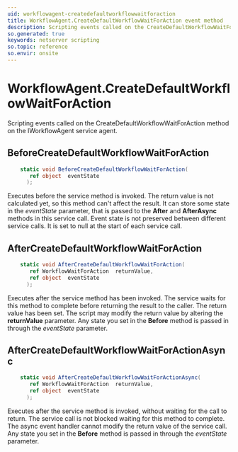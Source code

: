 ```yaml
---
uid: workflowagent-createdefaultworkflowwaitforaction
title: WorkflowAgent.CreateDefaultWorkflowWaitForAction event method
description: Scripting events called on the CreateDefaultWorkflowWaitForAction method on the WorkflowAgent service agent.
so.generated: true
keywords: netserver scripting
so.topic: reference
so.envir: onsite
---
```

# WorkflowAgent.CreateDefaultWorkflowWaitForAction

Scripting events called on the <see cref='M:SuperOffice.CRM.Services.IWorkflowAgent.CreateDefaultWorkflowWaitForAction'>CreateDefaultWorkflowWaitForAction</see> method on the <see cref='IWorkflowAgent'>IWorkflowAgent</see>  service agent.

## BeforeCreateDefaultWorkflowWaitForAction
```cs
    static void BeforeCreateDefaultWorkflowWaitForAction(
       ref object  eventState
      );
```
Executes before the service method is invoked.
The return value is not calculated yet, so this method can't affect the result.
It can store some state in the *eventState* parameter, that is passed to the **After** and **AfterAsync** methods in this service call.
Event state is not preserved between different service calls. It is set to null at the start of each service call.
## AfterCreateDefaultWorkflowWaitForAction
```cs
    static void AfterCreateDefaultWorkflowWaitForAction(
       ref WorkflowWaitForAction  returnValue,
       ref object  eventState
      );
```
Executes after the service method has been invoked. The service waits for this method to complete before returning the result to the caller.
The return value has been set. The script may modify the return value by altering the **returnValue** parameter.
Any state you set in the **Before** method is passed in through the *eventState* parameter.
## AfterCreateDefaultWorkflowWaitForActionAsync
```cs
    static void AfterCreateDefaultWorkflowWaitForActionAsync(
       ref WorkflowWaitForAction  returnValue,
       ref object  eventState
      );
```
Executes after the service method is invoked, without waiting for the call to return.
The service call is not blocked waiting for this method to complete.
The async event handler cannot modify the return value of the service call.
Any state you set in the **Before** method is passed in through the *eventState* parameter.

